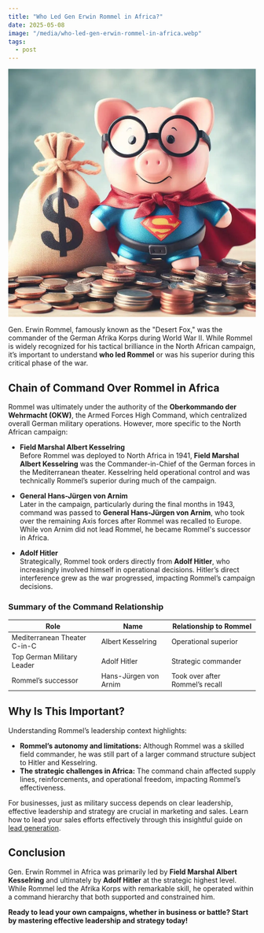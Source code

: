 ```yaml
---
title: "Who Led Gen Erwin Rommel in Africa?"
date: 2025-05-08
image: "/media/who-led-gen-erwin-rommel-in-africa.webp"
tags:
  - post
---
```


![Who Led Gen Erwin Rommel in Africa?](/media/who-led-gen-erwin-rommel-in-africa.webp)

Gen. Erwin Rommel, famously known as the "Desert Fox," was the commander of the German Afrika Korps during World War II. While Rommel is widely recognized for his tactical brilliance in the North African campaign, it’s important to understand **who led Rommel** or was his superior during this critical phase of the war.

## Chain of Command Over Rommel in Africa

Rommel was ultimately under the authority of the **Oberkommando der Wehrmacht (OKW)**, the Armed Forces High Command, which centralized overall German military operations. However, more specific to the North African campaign:

- **Field Marshal Albert Kesselring**  
  Before Rommel was deployed to North Africa in 1941, **Field Marshal Albert Kesselring** was the Commander-in-Chief of the German forces in the Mediterranean theater. Kesselring held operational control and was technically Rommel’s superior during much of the campaign.

- **General Hans-Jürgen von Arnim**  
  Later in the campaign, particularly during the final months in 1943, command was passed to **General Hans-Jürgen von Arnim**, who took over the remaining Axis forces after Rommel was recalled to Europe. While von Arnim did not lead Rommel, he became Rommel's successor in Africa.

- **Adolf Hitler**  
  Strategically, Rommel took orders directly from **Adolf Hitler**, who increasingly involved himself in operational decisions. Hitler’s direct interference grew as the war progressed, impacting Rommel’s campaign decisions.

### Summary of the Command Relationship

| Role                     | Name                 | Relationship to Rommel          |
|--------------------------|----------------------|-------------------------------|
| Mediterranean Theater C-in-C | Albert Kesselring    | Operational superior           |
| Top German Military Leader | Adolf Hitler          | Strategic commander            |
| Rommel’s successor        | Hans-Jürgen von Arnim | Took over after Rommel’s recall|

## Why Is This Important?

Understanding Rommel’s leadership context highlights:

- **Rommel’s autonomy and limitations:** Although Rommel was a skilled field commander, he was still part of a larger command structure subject to Hitler and Kesselring.
- **The strategic challenges in Africa:** The command chain affected supply lines, reinforcements, and operational freedom, impacting Rommel’s effectiveness.

For businesses, just as military success depends on clear leadership, effective leadership and strategy are crucial in marketing and sales. Learn how to lead your sales efforts effectively through this insightful guide on [lead generation](https://leadcraftr.com/posts/lead-generation/).

## Conclusion

Gen. Erwin Rommel in Africa was primarily led by **Field Marshal Albert Kesselring** and ultimately by **Adolf Hitler** at the strategic highest level. While Rommel led the Afrika Korps with remarkable skill, he operated within a command hierarchy that both supported and constrained him.

**Ready to lead your own campaigns, whether in business or battle? Start by mastering effective leadership and strategy today!**
